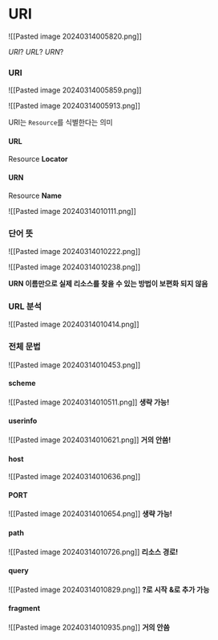 # URI
![[Pasted image 20240314005820.png]]

$URI?$   $URL?$   $URN?$

### URI
![[Pasted image 20240314005859.png]]

![[Pasted image 20240314005913.png]]

URI는 `Resource`를 식별한다는 의미

#### URL
Resource **Locator**

#### URN
Resource **Name**


![[Pasted image 20240314010111.png]]


### 단어 뜻

![[Pasted image 20240314010222.png]]

![[Pasted image 20240314010238.png]]

**URN 이름만으로 실제 리소스를 찾을 수 있는 방법이 보편화 되지 않음**

### URL 분석
![[Pasted image 20240314010414.png]]

### 전체 문법
![[Pasted image 20240314010453.png]]

#### scheme
![[Pasted image 20240314010511.png]]
**생략 가능!**

#### userinfo
![[Pasted image 20240314010621.png]]
**거의 안씀!**
#### host
![[Pasted image 20240314010636.png]]

#### PORT
![[Pasted image 20240314010654.png]]
**생략 가능!**

#### path
![[Pasted image 20240314010726.png]]
**리소스 경로!**

#### query
![[Pasted image 20240314010829.png]]
**?로 시작**
**&로 추가 가능**

#### fragment
![[Pasted image 20240314010935.png]]
**거의 안씀**
